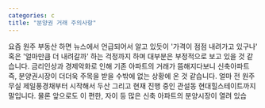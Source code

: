 ```yaml
---
categories: c
title: "분양권 거래 주의사항"
---
```

요즘 원주 부동산 하면 뉴스에서 언급되어서 알고 있듯이 &#39;가격이 점점 내려가고 있구나&#39; 혹은 &#39;얼마만큼 더 내려갈까&#39; 하는 걱정까지 하며 대부분은 부정적으로 보고 있을 것 같습니다. 금리인상과 경제악화로 인해 기존 아파트의 거래가 뜸해지다보니 신축아파트 즉, 분양권시장이 더더욱 주목을 받을 수밖에 없는 상황에 온 것 같습니다. 얼마 전 원주무실 제일풍경채부터 시작해서 두산 그리고 현재 진행 중인 관설동 현대힐스테이트까지 말입니다. 물론 앞으로도 이 편한, 자이 등 많은 신축 아파트의 분양시장이 열려 있습